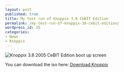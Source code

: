 ```yaml
---
layout: post
published: true
title: My test run of Knoppix 3.8 CeBIT Edition
permalink: /my-test-run-of-knoppix-38-cebit-edition/
wordpress_id: 35
categories:
- News
- Knoppix
---
```



<img src="http://lh4.ggpht.com/-8GQOzJPEo9A/UVl8H5LfLqI/AAAAAAAAFbo/r8koIQ2EJOw/knoppix-boot-up.png" border="0" alt="Knoppix 3.8 2005 CeBIT Edition boot up screen" />


You can download the iso here:
<a href="http://www.knoppix.org/">Download Knoppix</a>

